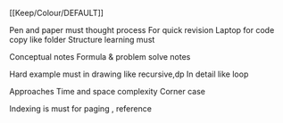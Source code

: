 [[Keep/Colour/DEFAULT]] 

Pen and paper must thought process 
For quick revision
Laptop for code copy like folder
Structure learning must



Conceptual notes
Formula & problem solve notes

Hard example must in drawing like recursive,dp
In detail like loop 




Approaches
Time and space complexity
Corner case




Indexing is must for paging , reference 


